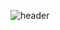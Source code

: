 <!-- 타이틀 부분 -->
<!-- Speech Bubble Neon -->
<!-- Neon Arcade Style Header -->
<!-- Retro Arcade Header -->
![header](https://capsule-render.vercel.app/api?type=speech&color=000000&height=220&section=header&text=%F0%9F%8E%AE%20Welcome%20to%2007augst%20Arcade%20Zone!%0A%F0%9F%95%B9%EF%B8%8F%20Start%20Game&fontSize=40&fontColor=ffffff&fontAlign=y)


